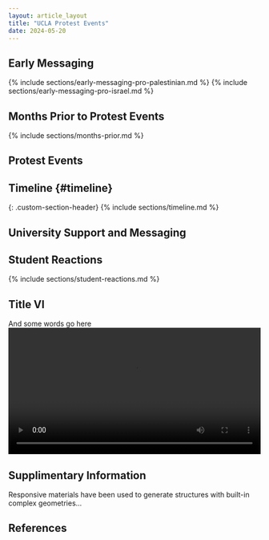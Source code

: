 ```yaml
---
layout: article_layout
title: "UCLA Protest Events"
date: 2024-05-20
---
```


## Early Messaging <span id="Early Messaging"></span>

{% include sections/early-messaging-pro-palestinian.md %}
{% include sections/early-messaging-pro-israel.md %}

## Months Prior to Protest Events <span id="Months Prior to Protest Events"></span>
{% include sections/months-prior.md %}


## Protest Events <span id="Protest Events"></span>

## Timeline {#timeline}
{: .custom-section-header}
{% include sections/timeline.md %}

## University Support and Messaging  <span id="University Support and Messaging"></span>


## Student Reactions <span id="Student Reactions"></span>

{% include sections/student-reactions.md %}

## Title VI <span id="Title VI"></span>
And some words go here
<video width="100%" controls>
  <source src="{{ site.baseurl }}/assets/videos/output.mp4" type="video/mp4">
  <source src="{{ site.baseurl }}/assets/videos/output.webm" type="video/webm">
  <source src="{{ site.baseurl }}/assets/videos/output.ogv" type="video/ogg">
  Your browser does not support the video tag.
</video>


## Supplimentary Information <span id="Supplimentary Information"></span>

Responsive materials have been used to generate structures with built-in complex geometries...

## References <span id="References"></span>



<!-- Add more sections as needed -->

